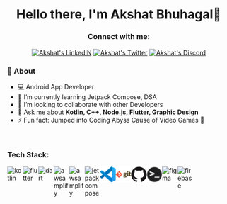 <p>
  <h1 align="center"><b>Hello there, I'm Akshat Bhuhagal👋</b></h1>
</p>

<h3 align="center">Connect with me:</h3>

<p align="center">
  
<a href="https://www.linkedin.com/in/akshat-bhuhagal/">
  <img align="center" alt="Akshat's LinkedIN" width="22px" src="https://raw.githubusercontent.com/peterthehan/peterthehan/master/assets/linkedin.svg" />
</a>
<a href="https://twitter.com/AkshatBhuhagal">
  <img align="center" alt="Akshat's Twitter" width="22px" src="https://raw.githubusercontent.com/peterthehan/peterthehan/master/assets/twitter.svg" />
</a>
<a href="https://mail.google.com/mail/?view=cm&fs=1&to=akshatbhuhagal@gmail.com">
  <img align="center" alt="Akshat's Discord" width="22px" src="https://mailmeteor.com/logos/assets/PNG/Gmail_Logo_512px.png" />
</a>

</p>

### 🧐 About
- 💻 Android App Developer
- 🌱 I’m currently learning Jetpack Compose, DSA
- 👯 I’m looking to collaborate with other Developers 
- 💬 Ask me about **Kotlin, C++, Node.js, Flutter, Graphic Design**
- ⚡ Fun fact: Jumped into Coding Abyss Cause of Video Games :raised_hands:

<br>

### Tech Stack: 



<img align="left" src="https://www.vectorlogo.zone/logos/kotlinlang/kotlinlang-icon.svg" alt="kotlin" width="35px"/>
<img align="left" src="https://img.icons8.com/fluency/256/flutter.png" alt="flutter" width="35px"/>
<img align="left" src="https://img.icons8.com/color/256/dart.png" alt="dart" width="35px"/>
<img align="left" src="https://seeklogo.com/images/A/aws-amplify-logo-D68DDB5AB1-seeklogo.com.png" alt="awsamplify" width="35px"/>
<img align="left" src="https://upload.wikimedia.org/wikipedia/commons/thumb/9/95/Android_Studio_Icon_3.6.svg/1900px-Android_Studio_Icon_3.6.svg.png" alt="awsamplify" width="35px"/>
<img align="left" src="https://3.bp.blogspot.com/-VVp3WvJvl84/X0Vu6EjYqDI/AAAAAAAAPjU/ZOMKiUlgfg8ok8DY8Hc-ocOvGdB0z86AgCLcBGAsYHQ/s1600/jetpack%2Bcompose%2Bicon_RGB.png" alt="jetpackcompose" width="35px"/>
<img align="left" alt="Visual Studio Code" width="35px" src="https://raw.githubusercontent.com/github/explore/80688e429a7d4ef2fca1e82350fe8e3517d3494d/topics/visual-studio-code/visual-studio-code.png" />
<img align="left" alt="Git" width="35px" src="https://raw.githubusercontent.com/github/explore/80688e429a7d4ef2fca1e82350fe8e3517d3494d/topics/git/git.png" />
<img align="left" alt="GitHub" width="35px" src="https://raw.githubusercontent.com/github/explore/78df643247d429f6cc873026c0622819ad797942/topics/github/github.png" />
<img align="left" alt="HTML5" width="35px" src="https://raw.githubusercontent.com/github/explore/80688e429a7d4ef2fca1e82350fe8e3517d3494d/topics/terminal/terminal.png" />
<img align="left" src="https://www.vectorlogo.zone/logos/figma/figma-icon.svg" alt="figma" width="35px"/>
<img align="left" src="https://www.vectorlogo.zone/logos/firebase/firebase-icon.svg" alt="firebase" width="35px"/>
                                                               
<br>
<br>
<br>
<br>
